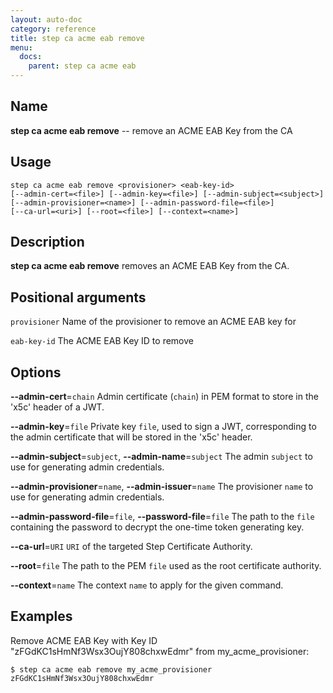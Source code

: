 ```yaml
---
layout: auto-doc
category: reference
title: step ca acme eab remove
menu:
  docs:
    parent: step ca acme eab
---
```


## Name
**step ca acme eab remove** -- remove an ACME EAB Key from the CA

## Usage

```raw
step ca acme eab remove <provisioner> <eab-key-id>
[--admin-cert=<file>] [--admin-key=<file>] [--admin-subject=<subject>]
[--admin-provisioner=<name>] [--admin-password-file=<file>]
[--ca-url=<uri>] [--root=<file>] [--context=<name>]
```

## Description

**step ca acme eab remove** removes an ACME EAB Key from the CA.

## Positional arguments

`provisioner`
Name of the provisioner to remove an ACME EAB key for

`eab-key-id`
The ACME EAB Key ID to remove

## Options


**--admin-cert**=`chain`
Admin certificate (`chain`) in PEM format to store in the 'x5c' header of a JWT.

**--admin-key**=`file`
Private key `file`, used to sign a JWT, corresponding to the admin certificate that will
be stored in the 'x5c' header.

**--admin-subject**=`subject`, **--admin-name**=`subject`
The admin `subject` to use for generating admin credentials.

**--admin-provisioner**=`name`, **--admin-issuer**=`name`
The provisioner `name` to use for generating admin credentials.

**--admin-password-file**=`file`, **--password-file**=`file`
The path to the `file` containing the password to decrypt the one-time token
generating key.

**--ca-url**=`URI`
`URI` of the targeted Step Certificate Authority.

**--root**=`file`
The path to the PEM `file` used as the root certificate authority.

**--context**=`name`
The context `name` to apply for the given command.

## Examples

Remove ACME EAB Key with Key ID "zFGdKC1sHmNf3Wsx3OujY808chxwEdmr" from my_acme_provisioner:
```shell
$ step ca acme eab remove my_acme_provisioner zFGdKC1sHmNf3Wsx3OujY808chxwEdmr
```


